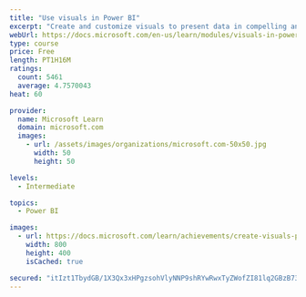 ```yaml
---
title: "Use visuals in Power BI"
excerpt: "Create and customize visuals to present data in compelling and insightful ways."
webUrl: https://docs.microsoft.com/en-us/learn/modules/visuals-in-power-bi/
type: course
price: Free
length: PT1H16M
ratings:
  count: 5461
  average: 4.7570043
heat: 60

provider:
  name: Microsoft Learn
  domain: microsoft.com
  images:
    - url: /assets/images/organizations/microsoft.com-50x50.jpg
      width: 50
      height: 50

levels:
  - Intermediate

topics:
  - Power BI

images:
  - url: https://docs.microsoft.com/learn/achievements/create-visuals-power-bi-desktop-social.png
    width: 800
    height: 400
    isCached: true

secured: "itIzt1TbydGB/1X3Qx3xHPgzsohVlyNNP9shRYwRwxTyZWofZI81lq2GBzB73UASRIM9ocQkxr29TAC4hHrj3hWezIbX08qVwy3HguCalYMD7QtVwnQqbRKBv4iZJssCOskvlS1bxp3E0ysaJwwQIXdXRgYuNkhCYW/JpRjGrRXxS7udddm96qHv10zjaNGnsmhiYLlZhDxTkt8UQlNWLzqbf2+YgnI2pgDrR3nK3mR9T5hJGWpvkQ5P22kN7FlduC2wwog+Is1t8MZWhDVdwfYN2LMuRvfytK0+yC3XL3pwnonpyjpeEbpnz9dw+8E4CZzwDAePd4ux7lKuZaaXGQvKelaRFDraPTMau4PVNkFrTVaj+FyrX19mtaajVmdrWo4nXZ33OeND3owSWUCE1qA128JeN+nOniRgrXiVj48=;AqlGkUhS5FQDBJg55YImrQ=="
---
```


